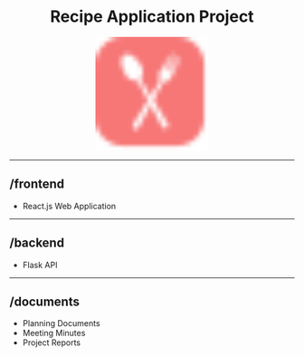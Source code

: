 # <div align="center">Recipe Application Project</div>
<div align="center"><img src="frontend/public/icon.svg" width="200"/></div>

---
## /frontend 
* React.js Web Application
---
## /backend
* Flask API
---
## /documents
* Planning Documents
* Meeting Minutes
* Project Reports